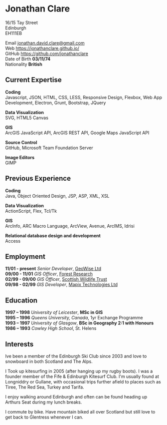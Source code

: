 Jonathan Clare
======

16/15 Tay Street  
Edinburgh  
EH111EB

Email jonathan.david.clare@gmail.com  
Web https://jonathanclare.github.io/  
GitHub https://github.com/jonathanclare  
Date of Birth **03/11/74**  
Nationality **British**

Current Expertise
------

**Coding**  
Javascript, JSON, HTML, CSS, LESS, Responsive Design, Flexbox, Web App Development, Electron, Grunt, Bootstrap, JQuery  

**Data Visualization**  
SVG, HTML5 Canvas  

**GIS**  
ArcGIS JavaScript API, ArcGIS REST API, Google Maps JavaScript API  

**Source Control**  
GitHub, Microsoft Team Foundation Server

**Image Editors**  
GIMP  

Previous Experience
------

**Coding**  
Java, Object Oriented Design, JSP, ASP, XML, XSL  

**Data Visualization**  
ActionScript, Flex, Tcl/Tk  

**GIS**  
ArcInfo, ARC Macro Language, ArcView, Avenue, ArcIMS, Idrisi  

**Relational database design and development**  
Access  

Employment
------

**11/01 - present** *Senior Developer*, [GeoWise Ltd](https://www.instantatlas.com/)  
**09/00 - 11/01** *GIS Officer*, [Forest Research](https://www.forestry.gov.uk/forestresearch)  
**02/99 - 09/00** *GIS Officer*, [Scottish Wildlife Trust](https://scottishwildlifetrust.org.uk/)  
**09/98 - 02/99** *GIS Developer*, [Mapix Technologies Ltd](http://www.routescene.com/)

Education
------

**1997 – 1998** *University of Leicester*, **MSc in GIS**  
**1995 – 1996** *Queens University, Canada*, 1yr Exchange Programme  
**1993 – 1997** *University of Glasgow*, **BSc in Geography 2:1 with Honours**  
**1986 – 1993** *Cowley High School*, St. Helens

Interests
------

Ive been a member of the Edinburgh Ski Club since 2003 and love to snowboard in both Scotland and The Alps.

I Took up kitesurfing in 2005 (after hanging up my rugby boots). I was a founder member of the Fife & Edinburgh Kitesurf Club. I'm usually found at Longniddry or Gullane, with occasional trips further afield to places such as Tiree, The Red Sea, Turkey and Tarifa.

I enjoy walking around Edinburgh and often can be found heading up Arthurs Seat during my lunch breaks.

I commute by bike. Have mountain biked all over Scotland but still love to get back to Glentress whenever I can.